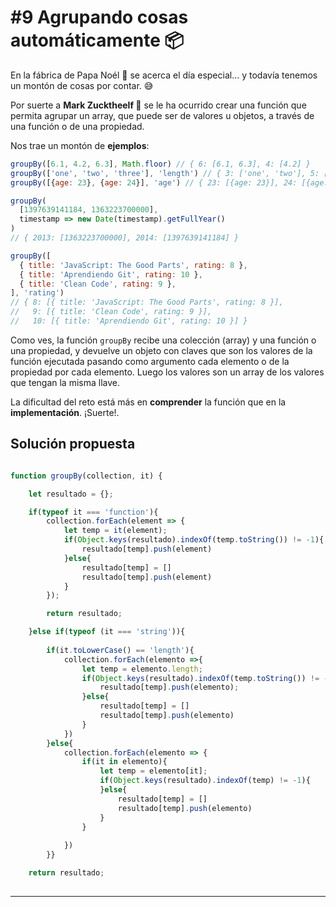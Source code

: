 # #9 Agrupando cosas automáticamente 📦
En la fábrica de Papa Noél 🎅 se acerca el día especial... y todavía tenemos un montón de cosas por contar. 😅

Por suerte a **Mark Zucktheelf 🧝** se le ha ocurrido crear una función que permita agrupar un array, que puede ser de valores u objetos, a través de una función o de una propiedad.

Nos trae un montón de **ejemplos**:
```javascript
groupBy([6.1, 4.2, 6.3], Math.floor) // { 6: [6.1, 6.3], 4: [4.2] }
groupBy(['one', 'two', 'three'], 'length') // { 3: ['one', 'two'], 5: ['three'] }
groupBy([{age: 23}, {age: 24}], 'age') // { 23: [{age: 23}], 24: [{age: 24}] }

groupBy(
  [1397639141184, 1363223700000],
  timestamp => new Date(timestamp).getFullYear()
)
// { 2013: [1363223700000], 2014: [1397639141184] }

groupBy([
  { title: 'JavaScript: The Good Parts', rating: 8 },
  { title: 'Aprendiendo Git', rating: 10 },
  { title: 'Clean Code', rating: 9 },
], 'rating')
// { 8: [{ title: 'JavaScript: The Good Parts', rating: 8 }],
//   9: [{ title: 'Clean Code', rating: 9 }],
//   10: [{ title: 'Aprendiendo Git', rating: 10 }] }
```

Como ves, la función ```groupBy``` recibe una colección (array) y una función o una propiedad, y devuelve un objeto con claves que son los valores de la función ejecutada pasando como argumento cada elemento o de la propiedad por cada elemento. Luego los valores son un array de los valores que tengan la misma llave.

La dificultad del reto está más en **comprender** la función que en la **implementación**. ¡Suerte!.

## Solución propuesta

```javascript

function groupBy(collection, it) {

    let resultado = {};

    if(typeof it === 'function'){
        collection.forEach(element => {
            let temp = it(element);
            if(Object.keys(resultado).indexOf(temp.toString()) != -1){
                resultado[temp].push(element) 
            }else{
                resultado[temp] = []
                resultado[temp].push(element)
            }
        });

        return resultado;

    }else if(typeof (it === 'string')){
        
        if(it.toLowerCase() == 'length'){
            collection.forEach(elemento =>{
                let temp = elemento.length;
                if(Object.keys(resultado).indexOf(temp.toString()) != -1){
                    resultado[temp].push(elemento);
                }else{
                    resultado[temp] = []
                    resultado[temp].push(elemento)
                }
            })
        }else{
            collection.forEach(elemento => {
                if(it in elemento){
                    let temp = elemento[it];
                    if(Object.keys(resultado).indexOf(temp) != -1){
                    }else{
                        resultado[temp] = []
                        resultado[temp].push(elemento)
                    }
                }
                
            })
        }}

    return resultado;
 
```

---